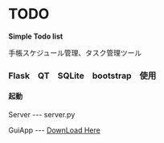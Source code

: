 
# TODO

**Simple Todo list**

手帳スケジュール管理、タスク管理ツール

### Flask　QT　SQLite　bootstrap　使用

#### 起動
Server --- server.py

GuiApp --- [DownLoad Here](https://github.com/Wedjat98/ToDoListAPP/releases/tag/alpha)
